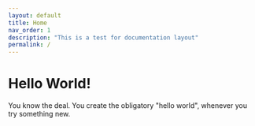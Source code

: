 ```yaml
---
layout: default
title: Home
nav_order: 1
description: "This is a test for documentation layout"
permalink: /
---
```


# Hello World!

You know the deal. You create the obligatory "hello world", whenever you try something new.
